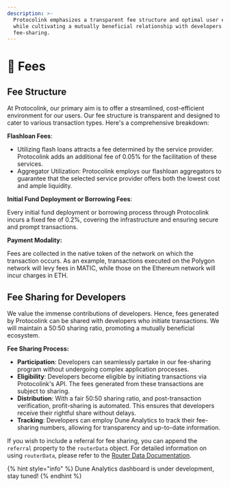 ```yaml
---
description: >-
  Protocolink emphasizes a transparent fee structure and optimal user experience
  while cultivating a mutually beneficial relationship with developers through
  fee-sharing.
---
```


# 💎 Fees

## Fee Structure

At Protocolink, our primary aim is to offer a streamlined, cost-efficient environment for our users. Our fee structure is transparent and designed to cater to various transaction types. Here's a comprehensive breakdown:

**Flashloan Fees**:

* Utilizing flash loans attracts a fee determined by the service provider. Protocolink adds an additional fee of 0.05% for the facilitation of these services.
* Aggregator Utilization: Protocolink employs our flashloan aggregators to guarantee that the selected service provider offers both the lowest cost and ample liquidity.

**Initial Fund Deployment or Borrowing Fees**:

Every initial fund deployment or borrowing process through Protocolink incurs a fixed fee of 0.2%, covering the infrastructure and ensuring secure and prompt transactions.

**Payment Modality:**

Fees are collected in the native token of the network on which the transaction occurs. As an example, transactions executed on the Polygon network will levy fees in MATIC, while those on the Ethereum network will incur charges in ETH.

## Fee Sharing for Developers

We value the immense contributions of developers. Hence, fees generated by Protocolink can be shared with developers who initiate transactions. We will maintain a 50:50 sharing ratio, promoting a mutually beneficial ecosystem.

**Fee Sharing Process:**

* **Participation**: Developers can seamlessly partake in our fee-sharing program without undergoing complex application processes.
* **Eligibility**: Developers become eligible by initiating transactions via Protocolink's API. The fees generated from these transactions are subject to sharing.
* **Distribution**: With a fair 50:50 sharing ratio, and post-transaction verification, profit-sharing is automated. This ensures that developers receive their rightful share without delays.
* **Tracking**: Developers can employ Dune Analytics to track their fee-sharing numbers, allowing for transparency and up-to-date information.

If you wish to include a referral for fee sharing, you can append the `referral` property to the `routerData` object. For detailed information on using `routerData`, please refer to the [Router Data Documentation](integrate-js-sdk/api-sdk-interfaces/global-types.md#routerdata).

{% hint style="info" %}
Dune Analytics dashboard is under development, stay tuned!
{% endhint %}

